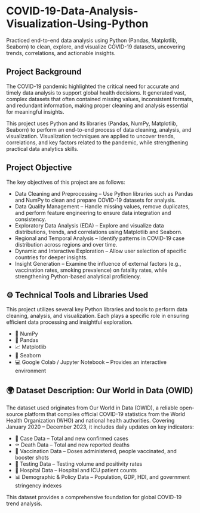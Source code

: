# COVID-19-Data-Analysis-Visualization-Using-Python
Practiced end-to-end data analysis using Python (Pandas, Matplotlib, Seaborn) to clean, explore, and visualize COVID-19 datasets, uncovering trends, correlations, and actionable insights.

## Project Background 
The COVID-19 pandemic highlighted the critical need for accurate and timely data analysis to support global health decisions. It generated vast, complex datasets that often contained missing values, inconsistent formats, and redundant information, making proper cleaning and analysis essential for meaningful insights.

This project uses Python and its libraries (Pandas, NumPy, Matplotlib, Seaborn) to perform an end-to-end process of data cleaning, analysis, and visualization. Visualization techniques are applied to uncover trends, correlations, and key factors related to the pandemic, while strengthening practical data analytics skills.

## Project Objective
The key objectives of this project are as follows:

- Data Cleaning and Preprocessing – Use Python libraries such as Pandas and NumPy to clean and prepare COVID-19 datasets for analysis.
- Data Quality Management – Handle missing values, remove duplicates, and perform feature engineering to ensure data integration and consistency.
- Exploratory Data Analysis (EDA) – Explore and visualize data distributions, trends, and correlations using Matplotlib and Seaborn.
- Regional and Temporal Analysis – Identify patterns in COVID-19 case distribution across regions and over time.
- Dynamic and Interactive Exploration – Allow user selection of specific countries for deeper insights.
- Insight Generation – Examine the influence of external factors (e.g., vaccination rates, smoking prevalence) on fatality rates, while strengthening Python-based analytical proficiency.

## ⚙️ Technical Tools and Libraries Used
This project utilizes several key Python libraries and tools to perform data cleaning, analysis, and visualization. Each plays a specific role in ensuring efficient data processing and insightful exploration.
- 🔢 NumPy
- 🐼 Pandas
- 📈 Matplotlib
- 🎨 Seaborn
- 💻 Google Colab / Jupyter Notebook – Provides an interactive environment

## 🌍 Dataset Description: Our World in Data (OWID)
The dataset used originates from Our World in Data (OWID), a reliable open-source platform that compiles official COVID-19 statistics from the World Health Organization (WHO) and national health authorities. Covering January 2020 – December 2023, it includes daily updates on key indicators:
- 🦠 Case Data – Total and new confirmed cases
- ⚰️ Death Data – Total and new reported deaths
- 💉 Vaccination Data – Doses administered, people vaccinated, and booster shots
- 🧪 Testing Data – Testing volume and positivity rates
- 🏥 Hospital Data – Hospital and ICU patient counts
- 📊 Demographic & Policy Data – Population, GDP, HDI, and government stringency indexes

This dataset provides a comprehensive foundation for global COVID-19 trend analysis.
